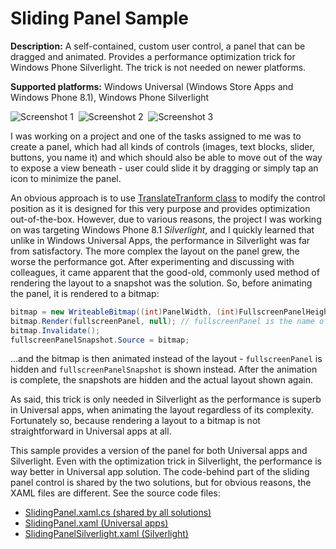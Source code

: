 Sliding Panel Sample
====================

**Description:** A self-contained, custom user control, a panel that can be
dragged and animated. Provides a performance optimization trick for Windows
Phone Silverlight. The trick is not needed on newer platforms.

**Supported platforms:** Windows Universal (Windows Store Apps and Windows Phone 8.1), Windows Phone Silverlight

![Screenshot 1](https://raw.githubusercontent.com/tompaana/my-2-bits/master/SlidingPanelSample/Screenshots/SlidingPanelSampleSLScreenshot1Small.png)&nbsp;
![Screenshot 2](https://raw.githubusercontent.com/tompaana/my-2-bits/master/SlidingPanelSample/Screenshots/SlidingPanelSampleSLScreenshot2Small.png)&nbsp;
![Screenshot 3](https://raw.githubusercontent.com/tompaana/my-2-bits/master/SlidingPanelSample/Screenshots/SlidingPanelSampleSLScreenshot3Small.png)


I was working on a project and one of the tasks assigned to me was to create a
panel, which had all kinds of controls (images, text blocks, slider, buttons,
you name it) and which should also be able to move out of the way to expose a
view beneath - user could slide it by dragging or simply tap an icon to minimize
the panel.

An obvious approach is to use [TranslateTranform class](https://msdn.microsoft.com/en-us/library/windows/apps/windows.ui.xaml.media.translatetransform.aspx)
to modify the control position as it is designed for this very purpose and
provides optimization out-of-the-box. However, due to various reasons, the
project I was working on was targeting Windows Phone 8.1 *Silverlight*, and I
quickly learned that unlike in Windows Universal Apps, the performance in
Silverlight was far from satisfactory. The more complex the layout on the panel
grew, the worse the performance got. After experimenting and discussing with
colleagues, it came apparent that the good-old, commonly used method of
rendering the layout to a snapshot was the solution. So, before animating the
panel, it is rendered to a bitmap:

```cs
bitmap = new WriteableBitmap((int)PanelWidth, (int)FullscreenPanelHeight);
bitmap.Render(fullscreenPanel, null); // fullscreenPanel is the name of the layout
bitmap.Invalidate();
fullscreenPanelSnapshot.Source = bitmap;
```

...and the bitmap is then animated instead of the layout - `fullscreenPanel` is
hidden and `fullscreenPanelSnapshot` is shown instead. After the animation is
complete, the snapshots are hidden and the actual layout shown again.

As said, this trick is only needed in Silverlight as the performance is superb
in Universal apps, when animating the layout regardless of its complexity.
Fortunately so, because rendering a layout to a bitmap is not straightforward
in Universal apps at all.

This sample provides a version of the panel for both Universal apps and
Silverlight. Even with the optimization trick in Silverlight, the performance is
way better in Universal app solution. The code-behind part of the sliding panel
control is shared by the two solutions, but for obvious reasons, the XAML files
are different. See the source code files:

* [SlidingPanel.xaml.cs (shared by all solutions)](https://github.com/tompaana/my-2-bits/blob/master/SlidingPanelSample/SlidingPanelSampleUniversal/SlidingPanelSample.Shared/SlidingPanel.xaml.cs)
* [SlidingPanel.xaml (Universal apps)](https://github.com/tompaana/my-2-bits/blob/master/SlidingPanelSample/SlidingPanelSampleUniversal/SlidingPanelSample.Shared/SlidingPanel.xaml)
* [SlidingPanelSilverlight.xaml (Silverlight)](https://github.com/tompaana/my-2-bits/blob/master/SlidingPanelSample/SlidingPanelSampleSilverlight/SlidingPanelSilverlight.xaml)
